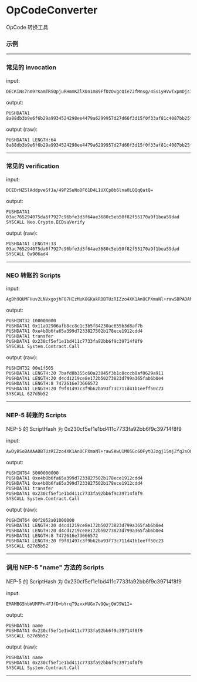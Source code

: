# OpCodeConverter

OpCode 转换工具

### 示例

------

### 常见的 invocation

input: 

```
DECKiNs7nm9rKamTRSQpjuRHmmKZlX0n1m89FfDzOvgcQIe7JfMnsg/4Ss1yHVwTxpmDjs1GWRcRyntZ06S81fIF
```

output: 

```
PUSHDATA1 8a88db3b9e6f6b29a9934524298ee4479a6299957d27d66f3d15f0f33af81c4087bb25f327b20ff84acd721d5c13c699838ecd46591711ca7b59d3a4bcd5f205
```


output (raw): 

```
PUSHDATA1 LENGTH:64 8a88db3b9e6f6b29a9934524298ee4479a6299957d27d66f3d15f0f33af81c4087bb25f327b20ff84acd721d5c13c699838ecd46591711ca7b59d3a4bcd5f205
```

------

### 常见的 verification

input: 

```
DCEDrHZSlAddpveSfJa/49P2SuNoDF61D4L1UXCp8b6lna0LQQqQatQ=
```

output:

```
PUSHDATA1 03ac765294075da6f7927c96bfe3d3f64ae3680c5eb50f82f55170a9f1bea59dad
SYSCALL Neo.Crypto.ECDsaVerify
```

output (raw): 

```
PUSHDATA1 LENGTH:33 03ac765294075da6f7927c96bfe3d3f64ae3680c5eb50f82f55170a9f1bea59dad
SYSCALL 0a906ad4
```

------

### NEO 转账的 Scripts

input: 

```
AgDh9QUMFHuv2LNVxgojhF87HIzMuK8GKakRDBTUzRIZzo4XK1AnOCPXmaNl+raw5BPADAh0cmFuc2ZlcgwU+fgUl8P5tiupP3PHEdQbHu/1DCNBYn1bUjk=
```

output:

```
PUSHINT32 100000000
PUSHDATA1 0x11a92906afb8cc8c1c3b5f84230ac655b3d8af7b
PUSHDATA1 0xe4b0b6fa65a399d7233827502b178ece1912cdd4
PUSHDATA1 transfer
PUSHDATA1 0x230cf5ef1e1bd411c7733fa92bb6f9c39714f8f9
SYSCALL System.Contract.Call
```

output (raw): 

```
PUSHINT32 00e1f505
PUSHDATA1 LENGTH:20 7bafd8b355c60a23845f3b1c8cccb8af0629a911
PUSHDATA1 LENGTH:20 d4cd1219ce8e172b50273823d799a365fab6b0e4
PUSHDATA1 LENGTH:8 7472616e73666572
PUSHDATA1 LENGTH:20 f9f81497c3f9b62ba93f73c711d41b1eeff50c23
SYSCALL 627d5b52
```

------

### NEP-5 转账的 Scripts

NEP-5 的 ScriptHash 为 0x230cf5ef1e1bd411c7733fa92bb6f9c39714f8f9

input:

```
AwDyBSoBAAAADBTUzRIZzo4XK1AnOCPXmaNl+raw5AwU1M0SGc6OFytQJzgj15mjZfq2sOQTwAwIdHJhbnNmZXIMFPn4FJfD+bYrqT9zxxHUGx7v9QwjQWJ9W1I5
```

output:

```
PUSHINT64 5000000000
PUSHDATA1 0xe4b0b6fa65a399d7233827502b178ece1912cdd4
PUSHDATA1 0xe4b0b6fa65a399d7233827502b178ece1912cdd4
PUSHDATA1 transfer
PUSHDATA1 0x230cf5ef1e1bd411c7733fa92bb6f9c39714f8f9
SYSCALL System.Contract.Call
```

output (raw): 

```
PUSHINT64 00f2052a01000000
PUSHDATA1 LENGTH:20 d4cd1219ce8e172b50273823d799a365fab6b0e4
PUSHDATA1 LENGTH:20 d4cd1219ce8e172b50273823d799a365fab6b0e4
PUSHDATA1 LENGTH:8 7472616e73666572
PUSHDATA1 LENGTH:20 f9f81497c3f9b62ba93f73c711d41b1eeff50c23
SYSCALL 627d5b52
```

------

### 调用 NEP-5 "name" 方法的 Scripts

NEP-5 的 ScriptHash 为 0x230cf5ef1e1bd411c7733fa92bb6f9c39714f8f9

input:

```
EMAMBG5hbWUMFPn4FJfD+bYrqT9zxxHUGx7v9QwjQWJ9W1I=
```

output: 

```
PUSHDATA1 name
PUSHDATA1 0x230cf5ef1e1bd411c7733fa92bb6f9c39714f8f9
SYSCALL 627d5b52
```

output (raw): 

```
PUSHDATA1 name
PUSHDATA1 0x230cf5ef1e1bd411c7733fa92bb6f9c39714f8f9
SYSCALL System.Contract.Call
```

------

